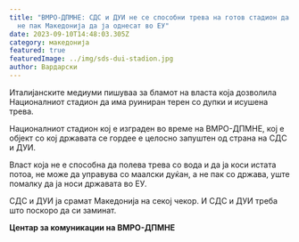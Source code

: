 ```yaml
---
title: "ВМРО-ДПМНЕ: СДС и ДУИ не се способни трева на готов стадион да одржат, а
  не пак Македонија да ја однесат во ЕУ"
date: 2023-09-10T14:48:03.305Z
category: македонија
featured: true
featuredImage: ../img/sds-dui-stadion.jpg
author: Вардарски
---
```

<!--StartFragment-->

Италијанските медиуми пишуваа за бламот на власта која дозволила Националниот стадион да има руиниран терен со дупки и исушена трева.

Националниот стадион кој е изграден во време на ВМРО-ДПМНЕ, кој е објект со кој државата се гордее е целосно запуштен од страна на СДС и ДУИ.

Власт која не е способна да полева трева со вода и да ја коси истата потоа, не може да управува со маалски дуќан, а не пак со држава, уште помалку да ја носи државата во ЕУ.

СДС и ДУИ ја срамат Македонија на секој чекор. И СДС и ДУИ треба што поскоро да си заминат.

**Центар за комуникации на ВМРО-ДПМНЕ**



<!--EndFragment-->